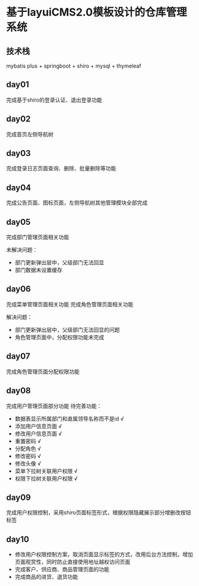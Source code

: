 # 基于layuiCMS2.0模板设计的仓库管理系统
## 技术栈
mybatis plus + springboot + shiro + mysql + thymeleaf

## day01
完成基于shiro的登录认证、退出登录功能

## day02
完成首页左侧导航树

## day03
完成登录日志页面查询、删除、批量删除等功能

## day04
完成公告页面、图标页面，左侧导航树其他管理模块全部完成

## day05
完成部门管理页面相关功能

未解决问题：
* 部门更新弹出层中，父级部门无法回显
* 部门数据未设置缓存

## day06
完成菜单管理页面相关功能
完成角色管理页面相关功能

解决问题：
* 部门更新弹出层中，父级部门无法回显的问题
* 角色管理页面中，分配权限功能未完成

## day07
完成角色管理页面分配权限功能

## day08
完成用户管理页面部分功能
待完善功能：
* 数据表显示所属部门和直属领导名称而不是id √
* 添加用户信息页面 √
* 修改用户信息页面 √
* 重置密码 √
* 分配角色 √
* 修改密码 √
* 修改头像 √
* 菜单下拉树关联用户权限 √
* 权限下拉树关联用户权限 √

## day09
完成用户权限控制，采用shiro页面标签形式，根据权限隐藏展示部分增删改按钮标签

## day10
* 修改用户权限控制方案，取消页面显示标签的方式，改用后台方法控制，增加页面观赏性，同时防止直接使用地址越权访问页面
* 完成客户、供应商、商品管理页面的功能
* 完成商品的进货、退货功能
